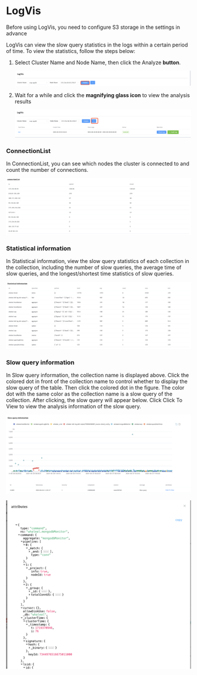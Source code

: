 # LogVis

Before using LogVis, you need to configure S3 storage in the settings in advance



LogVis can view the slow query statistics in the logs within a certain period of time. To view the statistics, follow the steps below:

1. Select Cluster Name and Node Name, then click the Analyze **button**.

   ![Start Diagnose Session](../../images/whaleal-platform-Images/10-diagnose/StartLogvis.png)

2. Wait for a while and click the **magnifying glass icon** to view the analysis results

   ![Start Diagnose Session](../../images/whaleal-platform-Images/10-diagnose/result.png)

### ConnectionList

In ConnectionList, you can see which nodes the cluster is connected to and count the number of connections.

![Start Diagnose Session](../../images/whaleal-platform-Images/10-diagnose/connectionList.png)

### Statistical information

In Statistical information, view the slow query statistics of each collection in the collection, including the number of slow queries, the average time of slow queries, and the longest/shortest time statistics of slow queries.

![Start Diagnose Session](../../images/whaleal-platform-Images/10-diagnose/slow.png)



### Slow query information

In Slow query information, the collection name is displayed above. Click the colored dot in front of the collection name to control whether to display the slow query of the table. Then click the colored dot in the figure. The color dot with the same color as the collection name is a slow query of the collection. After clicking, the slow query will appear below. Click Click To View to view the analysis information of the slow query.



![Start Diagnose Session](../../images/whaleal-platform-Images/10-diagnose/slowp.png)



![Start Diagnose Session](../../images/whaleal-platform-Images/10-diagnose/slowloginfo.png)
